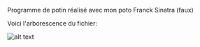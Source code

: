 Programme de potin réalisé avec mon poto Franck Sinatra (faux)

Voici l'arborescence du fichier:

![alt text](https://i.imgur.com/HNg5Hbn.png)
